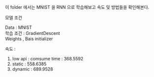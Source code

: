이 folder 에서는 MNIST 을 RNN 으로 학습해보고 속도 및 방법들을 확인해본다.



모델 조건

Data : MNIST <br>
학습 조건 : GradientDescent <br>
Weights , Bais initializer <br >


속도 :
1. low api : comsume time : 368.5592
2. static : 558.6385
3. dynamic : 689.9528


